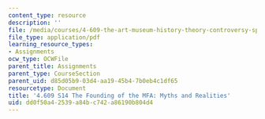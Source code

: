 ```yaml
---
content_type: resource
description: ''
file: /media/courses/4-609-the-art-museum-history-theory-controversy-spring-2014/dd0f50a42539a84bc742a86190b804d4_MIT4_609S14_assgn_Student_work2.pdf
file_type: application/pdf
learning_resource_types:
- Assignments
ocw_type: OCWFile
parent_title: Assignments
parent_type: CourseSection
parent_uid: d85d05b9-03d4-aa19-45b4-7b0eb4c1df65
resourcetype: Document
title: '4.609 S14 The Founding of the MFA: Myths and Realities'
uid: dd0f50a4-2539-a84b-c742-a86190b804d4
---
```

